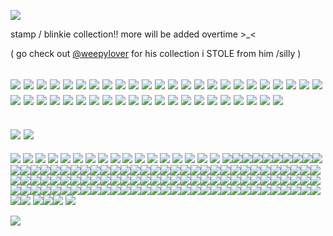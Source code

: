 <p align="left"> <img src="https://komarev.com/ghpvc/?username=lambpursuit&color=red&label=fans"> </p>
stamp / blinkie collection!! more will be added overtime >_<

  ( go check out [@weepylover](https://github.com/weepylover) for his collection i STOLE from him /silly )

![](https://private-user-images.githubusercontent.com/176349185/443063134-90be15e6-3b23-4a80-b8ed-a3fc206675bc.gif?jwt=eyJhbGciOiJIUzI1NiIsInR5cCI6IkpXVCJ9.eyJpc3MiOiJnaXRodWIuY29tIiwiYXVkIjoicmF3LmdpdGh1YnVzZXJjb250ZW50LmNvbSIsImtleSI6ImtleTUiLCJleHAiOjE3NDc2MDMzMTgsIm5iZiI6MTc0NzYwMzAxOCwicGF0aCI6Ii8xNzYzNDkxODUvNDQzMDYzMTM0LTkwYmUxNWU2LTNiMjMtNGE4MC1iOGVkLWEzZmMyMDY2NzViYy5naWY_WC1BbXotQWxnb3JpdGhtPUFXUzQtSE1BQy1TSEEyNTYmWC1BbXotQ3JlZGVudGlhbD1BS0lBVkNPRFlMU0E1M1BRSzRaQSUyRjIwMjUwNTE4JTJGdXMtZWFzdC0xJTJGczMlMkZhd3M0X3JlcXVlc3QmWC1BbXotRGF0ZT0yMDI1MDUxOFQyMTE2NThaJlgtQW16LUV4cGlyZXM9MzAwJlgtQW16LVNpZ25hdHVyZT1iODkxNWViMjdiMWFmNzAwZjlhOWMyMGM4OWViOTM4YjUxZGRhNjdkODU2ZjlhNDYzZDdhYmQ2YWM2OGI4YTZiJlgtQW16LVNpZ25lZEhlYWRlcnM9aG9zdCJ9.o-RVbfi3FzLMfkF1L_gKk7Z2LCGzsP5SaAnj5gAwgQM)
![](https://64.media.tumblr.com/330810c3efd67ad5e17e0134815f3ed2/c16e50f1233d8914-2a/s100x200/aae4a2089cb46a9fe063d1efd3df87e163fb9413.pnj)
![](https://64.media.tumblr.com/6b34690761d67bd085cc4df850433132/8006a162d7d5de58-e1/s100x200/cf1de72d1be848368cb47c9bb4b637a032fdff0a.gifv) 
![](https://64.media.tumblr.com/f8ba4e4523fa0901e58f6c6a0d9f6e25/70b0e6cc7ac58d9e-cc/s100x200/1030a6899ceb6081504735ae34e023d3a05b5e6f.gifv)
![](https://64.media.tumblr.com/e46da78893075b5f49d62b5161cf818c/70b0e6cc7ac58d9e-6a/s100x200/19b780c86301aa717b9e79ced2d1ed12ce825235.gifv) 
![](https://64.media.tumblr.com/665d8ed0fbb9a70775a329308ae00e04/47dba9724143cb2a-31/s250x400/02e0cf3f5eeda7ca3fef5354188fcb8582a9c511.gifv)
![](https://64.media.tumblr.com/ef3ab40eb2d0cdfdfadfe6e94d207cc0/c16e50f1233d8914-20/s250x400/0a61a41750cad1f3827fcde30c1ea78e85e1d0ea.gifv) 
![](https://64.media.tumblr.com/6532637e4c4dda00869f4f5f5f825270/e4ebb797a469e0c1-41/s100x200/828364319d5b2e051fd83a9ae65b99abd9df5f13.gifv)
![](https://64.media.tumblr.com/2e591b5df6dff4160229f275969c1834/c16e50f1233d8914-aa/s100x200/362bcb709f9152c178aebfbd564c5a51fca02ab6.pnj) 
![](https://64.media.tumblr.com/c8d9bb960e87c4e4c42f9cb732bcb9b4/c16e50f1233d8914-d3/s100x200/7fe6257a7d34d6f64e6b8feee21a75d0fea8add6.gifv)
![](https://64.media.tumblr.com/d091b0bf6f4a6719ed271ffdf2cd3f8d/ae2cd586a1bbcaf6-a9/s100x200/7b63e73dd5fbfb0483484b11f128d2732ebbfe93.gifv)
![](https://64.media.tumblr.com/2af32dc0f6cb1b8335113ec88ee60c90/70b0e6cc7ac58d9e-1c/s100x200/2edff1f13d394ace00a9ac8413c1ce97e8759822.gifv)
![](https://64.media.tumblr.com/313a5235b1e0026ba3cfc52e1479ae9b/88feaf116c820c5c-1a/s100x200/3be713c5298b875f8757c3d122613fa0f9d3f671.pnj)
![](https://64.media.tumblr.com/248db49f02f3dd890b0ef27b097e2d52/70b0e6cc7ac58d9e-04/s100x200/4fbe35e695c192fc70337d9f26f762b851b8f0d9.gifv)
![](https://64.media.tumblr.com/9a60ddc900a3b1aa0250b32e09c2a63e/3daed99d320f5d70-87/s100x200/1adc93f1fc4c6947e0d31d117eaeaf45e57c0a47.gifv)
![](https://64.media.tumblr.com/f749892c0000461e2786a8fc82598789/3daed99d320f5d70-bd/s100x200/ce2ce125d5d964ca8042ca5aa586382dd15d7bc0.gifv)
![](https://64.media.tumblr.com/d98427d67cb8f420c398979ddb53d72c/c16e50f1233d8914-98/s100x200/f45c05ada6b85bc42f3891debe363d419de002fa.gifv) 
![](https://64.media.tumblr.com/42ea0db2915920fd70451623a9ad7ec3/89ca295a40da62ab-31/s100x200/de027ce9a2a342b81eacd332dfb318dcb2503576.gifv)
![](https://64.media.tumblr.com/3c4f26c3576e7ca8d7142ec67a242a30/89ca295a40da62ab-5b/s100x200/2ef2c5b266bcf15add1ba822aca930ffe39f6af1.gifv)
![](https://64.media.tumblr.com/fe1d3be1f1e6c90c29ee0683b01bc36f/89ca295a40da62ab-1a/s100x200/6b89dc16e14758d9e61e819c7a649890c57819ad.gifv)
![](https://64.media.tumblr.com/f289e02d1eef66349107558db8630b08/af65f4f48fa15f41-5f/s100x200/d6510cd7b66f6d0e611d2c59614a7048cbfead94.gifv)
![](https://64.media.tumblr.com/3f535b7149022d8f8e61ab4c4f598051/29bc8224260b2b09-52/s100x200/7d3e8836a83178df266ba62a4fa13ea57c3cb1f5.pnj)
![](https://64.media.tumblr.com/bdcbceae1841804eb0a1da98a2be64e8/9cbaba5234936437-3b/s100x200/18d0ebff4790ecceaf3d3f66a07e93f90e14c142.gifv)
![](https://64.media.tumblr.com/8a12763b24f07aaff45b8f9fd9c51f9e/9cbaba5234936437-f5/s100x200/cca5eaf2030beab6102984510aa051ebe946e4e0.gifv)
![](https://64.media.tumblr.com/7f9c721680eb5e6e3b6b3615f3b4e788/a55b489c393395b6-c2/s100x200/4e11ca70dea2fcf56807f1a4d01faf9f4658f3bc.gifv)
![](https://64.media.tumblr.com/871d3f524bd94c9eb975daef749414f4/871eef0fc7f218a5-45/s100x200/69090299350211fd56e148986be57cc1c9c699fe.pnj)
![](https://64.media.tumblr.com/3fa22a9330ec2b834929f18ab56a12c1/871eef0fc7f218a5-81/s100x200/6a64c5aaf1cf9682965a2bb09d3dcae8abec6af3.pnj)
![](https://64.media.tumblr.com/e7dd7bf3747f458199b732b7cc4902b0/c8e7056913542c64-55/s100x200/432b36b3648fc94f56482fd6003e6fe0d47560e0.pnj)
![](https://64.media.tumblr.com/ea90152f078e4aee37e6d824fc8065ee/363752070e93a7f9-b6/s100x200/3e572e9b393c2ca7de1113a253fb7ca292eff4f1.gifv)
![](https://64.media.tumblr.com/bbb0711c30e76559247e0a2a4a5751f7/d882dbab576a6e62-f5/s100x200/e46e917f7355984e22c1e65f4478a9b5e16a3f91.gifv)
![](https://64.media.tumblr.com/f9b2ef60da7f4f5ebc62ef496fa26d8b/9313e36817049b56-4d/s100x200/a5db74cf0f738747971a2e036e41b11bb4b3ca67.gifv)
![](https://64.media.tumblr.com/c0d6797fb6b4acdba9b69bcf419d1dfd/9313e36817049b56-d7/s100x200/a6c1e17a2b2e9654e452a1995d5abe465993ca52.gifv)
![](https://64.media.tumblr.com/da3c9c1f8960fca5f598dc47cbec8fd9/37777c07c7c048ea-a8/s100x200/ff9f93a6ab00c5938ff1b4801b9433f53f0c4e67.gifv)
![](https://64.media.tumblr.com/68bb9e71ec030bfeb579002c6761aa36/37777c07c7c048ea-9e/s100x200/f463e36b2aa8cf02e26c4f744a90504547b40612.gifv)
![](https://64.media.tumblr.com/9ce1a06e21897e6b7514f7bdcda9f83c/ccf4c300ed92ba1b-25/s100x200/664fbc2b36a44f3aac50dbf1e7637f874fd13ee6.pnj)
![](https://64.media.tumblr.com/3bac99d6fd18e3a7b824acc43b8e65a1/ae2cd586a1bbcaf6-9b/s100x200/9745588276d0ba320101a5259fd3069d4a6e562a.gifv)
![](https://64.media.tumblr.com/352061acf829a9d9ac6447a7282e04b1/c16e50f1233d8914-5b/s100x200/c63e3224c526da109dc44970f50fd8e167543bfd.pnj)
![](https://64.media.tumblr.com/5ccad0b132d66c563aa6301b09628101/20e066caf5db4c80-53/s100x200/daf282a9f5183fa1a8afc497eeb497781240a79b.gifv)
![](https://64.media.tumblr.com/dc5aad31c91d7a46da9e244d07d85429/4dd2a6c57ea07216-d2/s100x200/68ae6d17f4925f9e52eb1004b5c7060eb08ae63d.gifv)
![](https://64.media.tumblr.com/db0cfb03bf071641ec0f302f287de69b/d43a8c43b1c88ea2-9b/s100x200/3d4bff99c492e754f60773daf2b494e424f49ce0.pnj)
![](https://64.media.tumblr.com/70fb7ad09248c1c66be06fa4b8e89f84/70b0e6cc7ac58d9e-b9/s100x200/da87c64f1efc56675b1b2fcaa4ea43442e582c27.gifv)
![](https://64.media.tumblr.com/c50bdf29db30a11b145ffa82f191ed31/3c74d06b377fdc9b-b2/s100x200/97fb2bb90fb707f0ff36f7031c8c90c3a2a1a675.pnj)
![](https://64.media.tumblr.com/f9c8b19018c233e381125b1626f2cb30/92130768011939e5-03/s100x200/5faf36c71df14e42b8d66b6715b9d3a002839535.gifv)
![](https://64.media.tumblr.com/5026db21775955323f71ccf557239a30/92130768011939e5-88/s100x200/5187a67f298e80945475aad3ed3ed04bb8ca8ec2.gifv)
![](https://64.media.tumblr.com/e6dd6ad69e1542d70fe99398f50a2a32/541b8cb5730e85bb-e5/s100x200/aff27fcb44c1da040004246bc7b35ab587976267.gifv)
-
![](https://64.media.tumblr.com/771402a3611cb1b70ba065d965218174/536f1db3e1e35548-8f/s400x600/89feef0b5198073082bd6c9d129d5d58fa7b2c6b.gifv)
![](https://64.media.tumblr.com/a7d1a46d7a2f0147c84079e310d1a902/536f1db3e1e35548-ca/s400x600/2eb4a504fa105fd901da5cf5a0a42c148d7a4314.gifv)
-
![](https://64.media.tumblr.com/694d883d621b87780591e8aa2d0038bd/98238be42a7e8106-a5/s400x600/3f0b0ea42875738bcdb8195488c7e4428f92b084.pnj)
![](https://64.media.tumblr.com/6a63c81fadbc0cae428fa081e5d67e07/275cdff8b1340c0d-32/s400x600/0db02a5229d080a011b984579bbd1be2848c8ddd.pnj)
![](https://64.media.tumblr.com/a92528b183b332e8a010910fb11cd7d7/20e066caf5db4c80-df/s400x600/c55d945c2af3bb431019542859e09872ea16bf37.pnj)
![](https://64.media.tumblr.com/881ba2b94f819c35a962e9c29e68b49b/98238be42a7e8106-08/s400x600/8290e362a5a4103885f7a6269b5e6d9447c91d12.pnj)
![](https://64.media.tumblr.com/90f02de200cfa8de6b116ca3db75829b/e1e69c014ca2fe99-4b/s250x400/26f4be639e4f0572aa3f33990b6f2d667519d8d5.gifv)
![](https://64.media.tumblr.com/38c8b7dcbb3d8ad036ff1e6900252ebf/29bc8224260b2b09-6f/s250x400/a61bae2b0744db933b45bbf693cbef970de94384.gifv)
![](https://64.media.tumblr.com/30e307e88379f0d7ed508048f8612ceb/4596c7a776f340be-ee/s250x400/97ab68f9215b332f0e17cfe3715f0b4edb0b24a1.gifv)
![](https://64.media.tumblr.com/c47738bafda62f8de70bb76292daa48a/fd6d927f7003d7f5-87/s250x400/0d78780e44eb1b3adb27cb6006fa2885644d7cd6.gifv)
![](https://64.media.tumblr.com/9612e97efe9d3dba154154d6afbc26c1/fd6d927f7003d7f5-75/s250x400/9958350fb558d3d2772c1efdaae89e4f70541366.gifv)
![](https://64.media.tumblr.com/b10e8f530c4243d87d66edcf8316493f/fd6d927f7003d7f5-78/s250x400/9dadb350ce288db3754d525bed1e2f31220161b4.gifv)
![](https://64.media.tumblr.com/ed00603ccea016c5f68787a2563f29ed/fd6d927f7003d7f5-2b/s250x400/5a388bebb76e720d084ce2093db1192fe52f8918.gifv)
![](https://64.media.tumblr.com/57115aaa81f512dd0873d83e841073b1/363752070e93a7f9-11/s250x400/209ceaf006ecb489427644ca45668e83e0678d9c.gifv)
![](https://64.media.tumblr.com/eb787e5d62f3aede6aa29f38ff35c26f/27f4388618e0f700-9c/s250x400/dedebafe90136bc42f2483ecec9dadd84d549097.gifv)
![](https://64.media.tumblr.com/34c3e869f39e7b7a11dba3cb1f10a351/27f4388618e0f700-8f/s250x400/89f0c7fee40aa26848a7e00f1a7fe8d52be18f67.gifv)
![](https://64.media.tumblr.com/dcbd07971dd8ff628ccd819701087bef/96c3111033dfa3ab-26/s250x400/fbc5265b73a5557915895bcbc91db03b7d7a1126.gifv)
![](https://64.media.tumblr.com/412c0464f2cb4e0dd61559a380820a44/96c3111033dfa3ab-cf/s250x400/6d6431909581adf9905fe903608213f1bed7a202.gifv)
![](https://files.catbox.moe/8zxrq6.gif) 
![](https://64.media.tumblr.com/f9e1fc6cd647b9a638f19768022faad9/a3d7a8fbce50a63c-7d/s250x400/1669eb5703399dd09202176f7d3aeb0e8bb1a9b5.gifv)![](https://64.media.tumblr.com/ca9b734b865fc31ffdaf4b113fab8dd9/3558b906d3e28e70-4f/s250x400/6949413ad72aaafdb9e28f6e24504bea5cc3d21d.gifv)![](https://64.media.tumblr.com/438981cff4d3aafb2606635db66ea011/309219964b90f7d9-8f/s250x400/107cbb2afb6d1fd5b87fbbbe0f984c9a0e4c3399.gifv)![](https://64.media.tumblr.com/77f150e949c605f0eefe1f9ce7729377/881896968d11e00f-86/s250x400/59e22032048b525d6102c3ec9edc4bdacac7aad8.gifv)![](https://64.media.tumblr.com/02ce704f44b9bc50440a5ea2f4028bd0/68e393feeeee9c91-42/s250x400/9de172c3b31627fbd9d6f5136a8fba2044bf2510.gifv)![](https://64.media.tumblr.com/bb44403618817ac87938c8429f38e266/70f6b07924704232-fd/s250x400/10417a0620be887da88820820abba582d344e3de.gifv)![](https://64.media.tumblr.com/a081728e1684300420c33c1da39b31fa/b02e9b9fbea2c91e-af/s250x400/f4dc80a16befee78f6847254b0d68b4a71855806.gifv)![](https://64.media.tumblr.com/a3324cdceb9143cb3037f74fdb03e28c/3752978ad2a1cee2-94/s250x400/57538dbf36adf5443adfe10eee9af270099a593e.gifv)![](https://64.media.tumblr.com/dbc497ec9ac6c22810415699f93f1ee0/66dbb87d0390004d-91/s250x400/12a13d96c1fe5715bbe5aa0f3e154f3046860e0d.gifv)![](https://64.media.tumblr.com/ce40b1e00a70e4f0c5f37db858951f1b/3e577acf25d91de7-07/s250x400/484b821b9054ed956938ec467ebc3a5fde6f4500.gifv)![](https://64.media.tumblr.com/eb5584bfd88bda5e80da7a7ec814eca1/66dbb87d0390004d-f7/s250x400/cdfb3734f816b13d6724f90d7fabccaf4fe5968b.gifv)![](https://64.media.tumblr.com/77865512dfa03e4d19836cf4d7bf0ac8/981010d5b892665b-8e/s250x400/5364553d6be4669d1be63a34b2491ee52775ae6d.gifv)![](https://64.media.tumblr.com/3553e10c7ad95d33a1d53b14aca88432/06c8f3f7fec6aa6f-79/s250x400/96859e2a04134804c775ea5d4725adec89ca7d59.gifv)![](https://64.media.tumblr.com/abf7c3945f976d102e09ce3a4786521e/b2e7d9de2635d502-d8/s250x400/5c111bafea65c6d5df68ccf525e6279c15f3ecfc.gifv)![](https://64.media.tumblr.com/975c01679ac502b93fcb27fa096ac648/4ae0304ee3210478-a3/s250x400/2986f36debbf4fa101169116120c0e41caebb62a.gifv)![](https://64.media.tumblr.com/c74a35659fd1ca684c9d85058bd7cf3c/3a33d0f9928d3a98-5f/s250x400/6cd6013ae6069512309dee7f1300372e85925b41.gifv)![](https://64.media.tumblr.com/db5606b1730f1875f10225f4bc73f5f5/505b756dda667d18-87/s250x400/73199a02093a989c65da411a6d1b934b20e861c0.gifv)![](https://64.media.tumblr.com/3d2875e8ec7dc58f0803f607c946b286/505b756dda667d18-af/s250x400/ba37cfa71d393abf7fb18598468252633954556b.gifv)![](https://64.media.tumblr.com/3d2875e8ec7dc58f0803f607c946b286/505b756dda667d18-af/s250x400/ba37cfa71d393abf7fb18598468252633954556b.gifv)![](https://64.media.tumblr.com/f28d62d72a3624c31e8f3aefd3871c64/505b756dda667d18-9d/s250x400/3fe91784843c69979dccb5f862bb4a057b157522.gifv)![](https://64.media.tumblr.com/e7f99ef9433c38d800d4ccb713c8024d/bc89de0c12a5fe69-f4/s250x400/0c3e71562d141b9fdf050cc003e025cbdc8f73a7.gifv)![](https://64.media.tumblr.com/05e0593edf93885c8c818f2536c29f4c/bc89de0c12a5fe69-6b/s250x400/65683efa69ea094e7a998a34c887610092f18ba4.gifv)![](https://64.media.tumblr.com/fa309b97391292411289eefd1cf1bbfd/bc89de0c12a5fe69-a5/s250x400/63422ed1f11a66fac2ea21273ca918b01ef493e6.gifv)![](https://64.media.tumblr.com/f8cfb6962c2073727ca0ebb00c4cf121/49346506959eba51-7a/s250x400/10c37c12ee7d8c27e7673289be9de188a24e4403.gifv)![](https://64.media.tumblr.com/5e3bd36fe3cf452e5da77a035bb34a55/49346506959eba51-e8/s250x400/3d87cd5b46d4a942a70f6f1ae3fe081f0aece5f3.gifv)![](https://64.media.tumblr.com/4543eb36411d92a98ccf67ab21f79020/18e4ffcc3c7b7ed1-7e/s250x400/bce1114d556a0f11c25fb3d970939283e35244c6.gifv)![](https://64.media.tumblr.com/7dee090ee7ee671def190096365d258d/18e4ffcc3c7b7ed1-fe/s250x400/3a27fd616e6820bbdaf26e2618071b54cecedbfd.gifv)![](https://64.media.tumblr.com/057ab5d073724caa445acf0418da7919/18e4ffcc3c7b7ed1-4f/s250x400/2c6dd118bb07a434ad405130ba807ab4dbef3f8d.gifv)![](https://64.media.tumblr.com/c9124227c702d9ae179cf4ad2bba719b/18e4ffcc3c7b7ed1-58/s250x400/9c84d17501c586758088afe89ebe24a07682bfc1.gifv)![](https://64.media.tumblr.com/e1aca88f2ce169491e8c33d6299ae59e/a42e35909c4b0986-0f/s250x400/dd121b3b7435835690eb683b05dc9a784e546035.gifv)![](https://64.media.tumblr.com/2ee76f0a546ec41732f47e5311d5f4c8/a42e35909c4b0986-99/s250x400/6084c23fc18bbfd141f3ead19c9dca9e517f8c5c.gifv)![](https://64.media.tumblr.com/fb4e2ec00436ba6323615634f4906c63/a42e35909c4b0986-93/s250x400/6600697e8f86601c0199bc819d02914ed4c9e601.gifv)![](https://64.media.tumblr.com/253c01871289f5ae408a54bdba60f04e/405826571f7b2073-6a/s250x400/db604df1bfe64b6da36772e641e4a046357395f0.gifv)![](https://64.media.tumblr.com/93612348da8ea02817b6123d21395cf1/68e393feeeee9c91-ee/s250x400/c7453cc0210a3352b3156c8e636fc2d603c52b33.gifv)![](https://64.media.tumblr.com/125c251b91902d012e44a831a5d78f59/456791fbad49d3b8-2b/s250x400/73cf2fe33899f1356160825a5fd86d130e8d4e7c.gifv)![](https://64.media.tumblr.com/6e85bbd3595d964a0bd2c20b61af9187/456791fbad49d3b8-16/s250x400/69684db5a64c3b6ff73a56d8ef6606276a7d1d46.gifv)![](https://64.media.tumblr.com/487da4681dad92136dd855afe8dd2fe8/456791fbad49d3b8-ed/s250x400/84d64d85621c9c634d7406517070d029fa9f6ab0.gifv)![](https://64.media.tumblr.com/b3f78c7da221f6586e82295c379bd6a5/456791fbad49d3b8-3c/s250x400/19627e9ba333c3c8c7d137acf6fd1a16f68f33a8.gifv)![](https://64.media.tumblr.com/df22057814796d50e83b7eeb0150b8f6/456791fbad49d3b8-be/s250x400/649a0b1c7f78e22b2665827125304bcc8f0b609e.gifv)![](https://64.media.tumblr.com/569e7c55e61aba1fd5973ea88f7e5712/456791fbad49d3b8-a6/s250x400/ebcdef819868ef176b289f4b77a55465ec936f3a.gifv)![](https://64.media.tumblr.com/63fcc9b0cc7344c0929f970c0c5c47c0/456791fbad49d3b8-60/s250x400/40a2de858dbc002681202c5c6489ae7257b01dc5.gifv)![](https://64.media.tumblr.com/384ee503ec107149ec98e4188224881d/456791fbad49d3b8-73/s250x400/bf8b956f839958810cdd813580ec303d07c6bf03.gifv)![](https://64.media.tumblr.com/3bd22694b78b569bedaad3ca711fb99e/456791fbad49d3b8-8f/s250x400/fc19615e518bc39243564edabc5b144de8ce29b7.gifv)![](https://64.media.tumblr.com/3bfe3442bbc574b5993f914e3735dba7/456791fbad49d3b8-05/s250x400/63b17af6c414facad28249fde25e817e01265a7f.gifv)![](https://64.media.tumblr.com/3dd05105e64920e2b872d06dc3d7a2b0/456791fbad49d3b8-d9/s250x400/49b193b1a51666bb3da71755232e2a3a9d3f854c.gifv)![](https://64.media.tumblr.com/b276e5efc40f015c8e4636438c5fd5e0/456791fbad49d3b8-06/s250x400/90d1b63ce3799e9eb6fb3179699df350d2bbd4a9.gifv)![](https://64.media.tumblr.com/f2230637543eba9e92f857dc059343cc/456791fbad49d3b8-76/s250x400/a359b62080702d17fadc68065fbf39f389ba6457.gifv)![](https://64.media.tumblr.com/9acd0f1abe96b62e8562cc7cd3b9a735/456791fbad49d3b8-fa/s250x400/b00b32f38817f98687c1b6cdd249e2d0fa0885c4.gifv)![](https://64.media.tumblr.com/ea30bc2b946f457b2b5494aa0cb2ae4a/456791fbad49d3b8-ad/s250x400/1406625d9bceff4968d35d386e4bf555658466e0.gifv)![](https://64.media.tumblr.com/c1a1054c632b73fe9137ee29c745f0e1/c012751918a09821-4a/s250x400/0097c61641b4322bfc41b68c0c7b63a978c61938.gifv)![](https://64.media.tumblr.com/47241d4df5b8a64737e06c81267aa22e/ea02e4c961a91449-92/s250x400/52d30ba60d1b881255b820c8f09972eada2f0fc1.gifv)![](https://64.media.tumblr.com/4b5944e18ea7c4c5165b32dff0210b8d/9cf0a79ca484171a-fe/s250x400/85768b550c160e5e2c8570926cab1dbd640f8a17.gifv)![](https://64.media.tumblr.com/c10abb49166a6346a9d15a62d6981a22/d91c4e2d1e858bf6-70/s250x400/267561429293e516d8b9c9f2687a501773f916dd.gifv)![](https://64.media.tumblr.com/88b9daa6b4e6a8cf6063613823081f1a/a75b32d2d33f0068-28/s250x400/c14cbcb5985243044420809ca7683db2fc59cfba.gifv)![](https://64.media.tumblr.com/44b92c7051154deb17807fd493592730/87ab5d012497e0ed-7f/s250x400/be1640fe8f3e22a1d29c01f437e1f9de91866b28.gifv)![](https://64.media.tumblr.com/745846c50794e86ace98a61b3ee89d83/68f942407936da8f-1a/s250x400/b17abe19082598a54a205460139ec403b0cff2ca.gifv)![](https://64.media.tumblr.com/687ca6dfd0b8c5e6be231b99d92d03f8/86ac9fc20dccc7d4-79/s250x400/a54adcbfe72ab0282cf01aabb48baa509fbc0518.gifv)![](https://64.media.tumblr.com/4dcdd74094babaa21af00f520518f818/14e44c081f26dcc4-cb/s250x400/fe67c9b3e5f1f5385bbae471ab30ee26fee89734.gifv)![](https://64.media.tumblr.com/71af81d9d0dfe2b24359cad7f82f6b7e/24ce770de1b718a2-9b/s250x400/d2a55db28ce20c0702cc73f783f7a631a42978cd.gifv)![](https://64.media.tumblr.com/ad6fe8d0eb2d750e8a9028d1a44a7f6b/802940509c355658-55/s250x400/e8c6b19259a77fe34667a7c91d53379cb4efee2e.gifv)![](https://64.media.tumblr.com/2d96a2c2ff8914851f2d777ed0bf4408/24ce770de1b718a2-1c/s250x400/a8b2218c8d8198096f0e408521a8c511fa8918ca.gifv)![](https://64.media.tumblr.com/e775cde9f1ba0f158ca271da319ff818/375b4ceb9b5e0189-af/s250x400/cf6bf2c76194efcfc198738dc255e0016ebc55c1.gifv)![](https://64.media.tumblr.com/ad56a9a4e491bfbfc82d7648ea78278f/9475e01f799a5460-53/s250x400/9c4adc252a47c6e639b569c8b9aec78de3ed39aa.gifv)![](https://64.media.tumblr.com/9de3f2595b90e0be23bccc2194b90d0c/5b3b3e3144fa53e4-da/s250x400/9fd84b646ec6b65961dcbda4109284b1f2f5c670.gifv)![](https://64.media.tumblr.com/4d747413ce2cfff7ddfd6aa99552f645/5b3b3e3144fa53e4-46/s250x400/b59bb154c678232faf4441bb31143eeb03d9752a.gifv)![](https://64.media.tumblr.com/5230329e4b568d81ac656fa0a87a73e2/51ed753bde27d401-c9/s250x400/e9f28c030f770c1f36cc06a6a25656f9a12067b8.gifv)![](https://64.media.tumblr.com/1c1653a5631385997a54100e8a52f166/ad3e4508650d29d7-32/s250x400/203e68f3f2adcf7b3ea796d4cbafea8410f1fd30.gifv)![](https://64.media.tumblr.com/c20f3d382c09182c80e5c0b7c6653dd8/828ffd0e30af92c7-00/s250x400/5ec84cb7eada0c67b838cad2a62ab8c77ff401e1.gifv)![](https://64.media.tumblr.com/c2fec93045e63bbb9e412c6ac92b6b28/fdbbe24614781c9b-1e/s250x400/c2bf4485def0379dba18d9e13078d0154faf1ccd.gifv)![](https://64.media.tumblr.com/158ee63a0610fbf6758e68fd877a8611/70f6b07924704232-f4/s250x400/65b9bdad84d4369e5921e22f79647530d541ec08.gifv)![](https://64.media.tumblr.com/d1dd93052c3ccdd0b84c140a5d58acff/881896968d11e00f-7c/s250x400/34de3cc7bcb042b08bd1f46cad64b45896c9ee4c.gifv)![](https://64.media.tumblr.com/2aa66489597eea54ee988e7a04932a4e/e708ba2e75e547c2-e6/s250x400/1659ae7afa3c4a433d6bf7c663f311c74858dff1.gifv)![](https://64.media.tumblr.com/6ac0001e375ae784e8ea11f3a0549490/84591542dedba75e-57/s250x400/80792dc5278ecfae32d79c71cc89c680c82f7d38.gifv)![](https://64.media.tumblr.com/e5b15c543a6e3dd19ccc81a35324e507/84591542dedba75e-46/s250x400/4b71b88d557542176e208de5333d09b3182743a1.gifv)![](https://64.media.tumblr.com/ef3a63df2895fda8205d461fd1735a83/cc039a966bf287bd-a1/s250x400/0d24e03961b768208bbd0950f40875c1510a344c.gifv)![](https://64.media.tumblr.com/abc3486c1135cf70cdb300954a2acb1c/84e628b1ce5bc06b-20/s250x400/2beb696d127ee487cd32f077e7944d9948e6cf74.gifv)![](https://64.media.tumblr.com/f6ee53fddeefa693bd4ffaa49dfca569/84e628b1ce5bc06b-d7/s250x400/7003fb437bab44b9b34e8576d00a92b4430352ba.gifv)![](https://64.media.tumblr.com/712f4b46b7d97d83d830cf387d4faab0/7371aa27acfaf5f8-0c/s250x400/3401641542ad183f7f52ecdd20d153a2142eaf8e.gifv)![](https://64.media.tumblr.com/e4349448d0ab623edb7d77f9b59a1d5d/85ec5f2b3e139282-ee/s250x400/6337ea2dd87cd4067812dfb841d263b5b1f659b6.gifv)![](https://64.media.tumblr.com/21098ca980710bbfa7614ea8b3ea6d10/802940509c355658-90/s250x400/38d52210aa697e63790dd68dbf99bcee8a0da2a4.gifv)![](https://64.media.tumblr.com/3575b0b66ac1d34fe61f182956ec412e/9340bcb0206fdb0e-e7/s250x400/8e8b0deb6e3021380857d0a17e02500f653656da.gifv)![](https://64.media.tumblr.com/446ad0fb2e6d535a1719abbba1a00e35/d3baab4eff66556a-a0/s250x400/bd173668123f86dfee5a5f41b8ba69975b7c6dea.gifv)![](https://64.media.tumblr.com/f30f7404b403259aa97272a1ba257b31/44b88cdeb699e68c-8a/s250x400/7199c602cc9b594037d69afc65a4f1b19c3b5ec0.gifv)![](https://64.media.tumblr.com/7b46da942d70342afe6ba6c231bf7a13/f19ac661b7c40558-ab/s250x400/92e7662559d271f1bb6ab8b84b7a689b0cef43f3.gifv)![](https://64.media.tumblr.com/3f4953bb7bcd209ca9b7d1432515262f/504104850df731a0-e8/s250x400/624b33a60bf56cf48f90c383bf71baaa017dc452.gifv)![](https://64.media.tumblr.com/31207640325b16c36e700b5de862fc47/c6faef8646b3e8fd-d9/s250x400/cfccfadac35ae4d9dcb186525f628d3e8f79202f.gifv)![](https://64.media.tumblr.com/1eb34e8283ae73544899c5e29751b87f/3d053d373ab5d834-32/s250x400/6809c5152db95ec3a9f4511bb1b21ce2a1c2a0ff.gifv)![](https://64.media.tumblr.com/017d7800b754c5a851ac2fd0304f4bb7/3d053d373ab5d834-8e/s250x400/77610dbbac0c1763706dd6bfe295b096467b938c.gifv)![](https://64.media.tumblr.com/597d25e05e84a5a99d2af4bb2cd3d015/3d053d373ab5d834-7c/s250x400/ea5a30b2b1d491940a155008d5cb1770e41b5cc3.gifv)![](https://64.media.tumblr.com/77993c178f08c89155e0c63a393a2e80/3d053d373ab5d834-fd/s250x400/230d96eb572e7bd09b87f3b18cae2805d98dc063.gifv)![](https://64.media.tumblr.com/4ca75ca5c4639e47f4a696c91b62f582/tumblr_purr70DWAQ1xzned5o1_250.gifv)![](https://64.media.tumblr.com/be9725eadff697ce400b9af5029b54d9/db6564cf1140779b-7d/s250x400/40dd5f8a4e6e086905958e811e8be35cb532ec63.gifv)![](https://64.media.tumblr.com/2c9abed929b0b46c04c70629eeb44fb1/db6564cf1140779b-f9/s250x400/a41a2ecb8280dadfafb6326ce065fa467e205dab.gifv)![](https://64.media.tumblr.com/bca1711f43fdf2ecdd204af3411a29f0/72e2590fb9e2f26c-5f/s250x400/27305422d350a455c068c9f4d469d901fb1797c8.webp)![](https://64.media.tumblr.com/550264c4b2beacc6a904c1cc030fe4e7/72e2590fb9e2f26c-c4/s250x400/2ac828faba698504e5e8d6345f8134d2c829180e.webp)![](https://64.media.tumblr.com/a1f97e46974400965ba58cf4eda4d584/72e2590fb9e2f26c-6a/s250x400/b8885434e1275144f85567404fd2f66debfcf77e.gifv)![](https://64.media.tumblr.com/15ede41a7cf8b8e59c7ca70ee38fd488/a2b9a9b92798b874-3d/s250x400/af1a63fb214bf2bfb5f93ed60a60fbb003877f3a.gifv)![](https://64.media.tumblr.com/1a3195e9bc31a8be5823fbdce955d604/a2b9a9b92798b874-ff/s250x400/a9c30380a9403418706de917c0983c1c348a27c3.gifv)![](https://64.media.tumblr.com/7d42c1c7ec8e90ab46ea57c6383cee9e/a2b9a9b92798b874-25/s250x400/2f4b3977c68013bb46dfa8adf4feb3ae7baf5fea.gifv)![](https://64.media.tumblr.com/20af5b2bb1a187166d6189f61ae1f962/a2b9a9b92798b874-2f/s250x400/b5c9f2ab7a6fdec5a98309be69df24e6f0823e62.gifv)![](https://64.media.tumblr.com/fdfa25420cc7f40ca13da40b6b554326/a2b9a9b92798b874-e4/s250x400/576ded116ef5dab2880dd13455b68ab435ece4ec.gifv)![](https://64.media.tumblr.com/70999b21b9ab13f718e7a652e56bf1ce/a2b9a9b92798b874-79/s250x400/08415ab253a4b583e5045dcba3c83d84097427af.gifv)![](https://64.media.tumblr.com/bf7b53a96dac4a630e8b176be7bbdd5d/a2b9a9b92798b874-13/s250x400/96d98e84ccdd6107a6281a195f5160707b54541a.gifv)![](https://64.media.tumblr.com/01d1ea7f4a1c81c5361d81e93b453232/a2b9a9b92798b874-11/s250x400/1658f1440b65652fa7f3748a79c3b0bad89117e8.gifv)![](https://64.media.tumblr.com/8f1bb7f1985d7b3b4936a90be1ce3cad/a2b9a9b92798b874-6b/s250x400/e1e7648a646be2f95650d3460d2079b46160314c.gifv)    ![](https://blinkies.cafe/b/display/0122-hsbreath.gif)![](https://files.catbox.moe/jenyqs.gif)![](https://64.media.tumblr.com/d3e0695e0195ad10d0e148760743cfb9/8006a162d7d5de58-bf/s250x400/25444d978bc3f3fd1d8746cd8770ad25f4783519.gifv)
![](https://64.media.tumblr.com/6b537c77d46bf8c64f6c0a96ae81ee55/8006a162d7d5de58-06/s250x400/04bd7c6304e74ff0fc5e2fb964e1f5d6a09caee3.gifv)

![](https://64.media.tumblr.com/22fc26bb99e2984d7b74d707f8612b90/62f9a1745b7acde0-cd/s640x960/a4a4e051d9292cc5e6cbbd064ec121abdabb5dfa.pnj)
